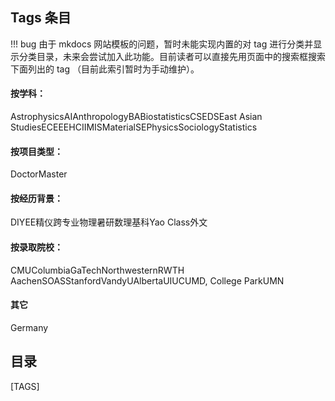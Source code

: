 

<!-- 由于目前真的太乱了，暂时用这种铸币的方式制作一个 tag 目录，以后慢慢研究怎么集成到模板里吧 -->
<!-- 也请添加了tag的作者有空的话维护一下这个目录 -->
## Tags 条目
!!! bug
    由于 mkdocs 网站模板的问题，暂时未能实现内置的对 tag 进行分类并显示分类目录，未来会尝试加入此功能。目前读者可以直接先用页面中的搜索框搜索下面列出的 tag （目前此索引暂时为手动维护）。

#### 按学科：
<span class="md-tag">Astrophysics</span><span class="md-tag">AI</span><span class="md-tag">Anthropology</span><span class="md-tag">BA</span><span class="md-tag">Biostatistics</span><span class="md-tag">CSE</span><span class="md-tag">DS</span><span class="md-tag">East Asian Studies</span><span class="md-tag">ECE</span><span class="md-tag">EE</span><span class="md-tag">HCI</span><span class="md-tag">IMIS</span><span class="md-tag">MaterialSE</span><span class="md-tag">Physics</span><span class="md-tag">Sociology</span><span class="md-tag">Statistics</span>

#### 按项目类型：
<span class="md-tag">Doctor</span><span class="md-tag">Master</span>

#### 按经历背景：
<span class="md-tag">DIY</span><span class="md-tag">EE</span><span class="md-tag">精仪</span><span class="md-tag">跨专业</span><span class="md-tag">物理</span><span class="md-tag">暑研</span><span class="md-tag">数理基科</span><span class="md-tag">Yao Class</span><span class="md-tag">外文</span>

#### 按录取院校：
<span class="md-tag">CMU</span><span class="md-tag">Columbia</span><span class="md-tag">GaTech</span><span class="md-tag">Northwestern</span><span class="md-tag">RWTH Aachen</span><span class="md-tag">SOAS</span><span class="md-tag">Stanford</span><span class="md-tag">Vandy</span><span class="md-tag">UAlberta</span><span class="md-tag">UIUC</span><span class="md-tag">UMD, College Park</span><span class="md-tag">UMN</span>

#### 其它
<span class="md-tag">Germany</span>

## 目录

[TAGS]
